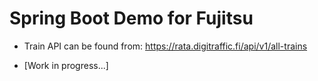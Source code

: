 # Spring Boot Demo for Fujitsu
- Train API can be found from: https://rata.digitraffic.fi/api/v1/all-trains
* [Work in progress...]

